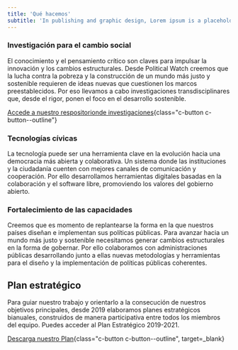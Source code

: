 ```yaml
---
title: 'Qué hacemos'
subtitle: 'In publishing and graphic design, Lorem ipsum is a placeholder text commonly used to demonstrate the visual form of a document or a typeface without relying on meaningful content.'
---
```


<lines-of-work hide-title></lines-of-work>

<md-content>

### Investigación para el cambio social

El conocimiento y el pensamiento crítico son claves para impulsar la innovación y los cambios estructurales. Desde Political Watch creemos que la lucha contra la pobreza y la construcción de un mundo más justo y sostenible requieren de ideas nuevas que cuestionen los marcos preestablecidos. Por eso llevamos a cabo investigaciones transdisciplinares que, desde el rigor, ponen el foco en el desarrollo sostenible.

[Accede a nuestro respositorionde investigaciones](/investigaciones){class="c-button c-button--outline"}

### Tecnologías cívicas

La tecnología puede ser una herramienta clave en la evolución hacia una democracia más abierta y colaborativa. Un sistema donde las instituciones y la ciudadanía cuenten con mejores canales de comunicación y cooperación. Por ello desarrollamos herramientas digitales basadas en la colaboración y el software libre, promoviendo los valores del gobierno abierto.

### Fortalecimiento de las capacidades

Creemos que es momento de replantearse la forma en la que nuestros países diseñan e implementan sus políticas públicas. Para avanzar hacia un mundo más justo y sostenible necesitamos generar cambios estructurales en la forma de gobernar. Por ello colaboramos con administraciones públicas desarrollando junto a ellas nuevas metodologías y herramientas para el diseño y la implementación de políticas públicas coherentes.

## Plan estratégico

Para guiar nuestro trabajo y orientarlo a la consecución de nuestros objetivos principales, desde 2019 elaboramos planes estratégicos bianuales, construidos de manera participativa entre todos los miembros del equipo. Puedes acceder al Plan Estratégico 2019-2021.

[Descarga nuestro Plan](/documentos/pw-plan-estrategico.pdf){class="c-button c-button--outline", target=_blank}

<md-content>
